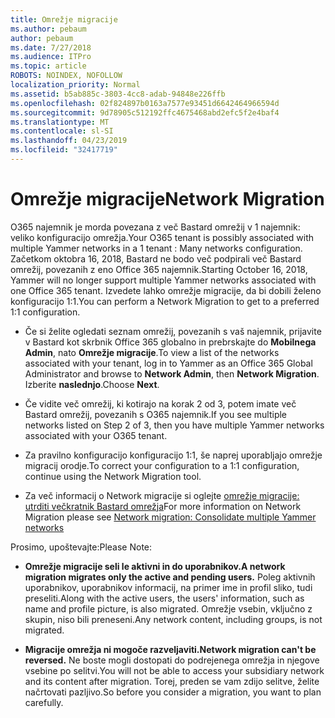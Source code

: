 ```yaml
---
title: Omrežje migracije
ms.author: pebaum
author: pebaum
ms.date: 7/27/2018
ms.audience: ITPro
ms.topic: article
ROBOTS: NOINDEX, NOFOLLOW
localization_priority: Normal
ms.assetid: b5ab885c-3803-4cc8-adab-94848e226ffb
ms.openlocfilehash: 02f824897b0163a7577e93451d6642464966594d
ms.sourcegitcommit: 9d78905c512192ffc4675468abd2efc5f2e4baf4
ms.translationtype: MT
ms.contentlocale: sl-SI
ms.lasthandoff: 04/23/2019
ms.locfileid: "32417719"
---
```

# <a name="network-migration"></a><span data-ttu-id="7934b-102">Omrežje migracije</span><span class="sxs-lookup"><span data-stu-id="7934b-102">Network Migration</span></span>

<span data-ttu-id="7934b-103">O365 najemnik je morda povezana z več Bastard omrežij v 1 najemnik: veliko konfiguracijo omrežja.</span><span class="sxs-lookup"><span data-stu-id="7934b-103">Your O365 tenant is possibly associated with multiple Yammer networks in a 1 tenant : Many networks configuration.</span></span> <span data-ttu-id="7934b-104">Začetkom oktobra 16, 2018, Bastard ne bodo več podpirali več Bastard omrežij, povezanih z eno Office 365 najemnik.</span><span class="sxs-lookup"><span data-stu-id="7934b-104">Starting October 16, 2018, Yammer will no longer support multiple Yammer networks associated with one Office 365 tenant.</span></span> <span data-ttu-id="7934b-105">Izvedete lahko omrežje migracije, da bi dobili želeno konfiguracijo 1:1.</span><span class="sxs-lookup"><span data-stu-id="7934b-105">You can perform a Network Migration to get to a preferred 1:1 configuration.</span></span>
  
- <span data-ttu-id="7934b-106">Če si želite ogledati seznam omrežij, povezanih s vaš najemnik, prijavite v Bastard kot skrbnik Office 365 globalno in prebrskajte do **Mobilnega Admin**, nato **Omrežje migracije**.</span><span class="sxs-lookup"><span data-stu-id="7934b-106">To view a list of the networks associated with your tenant, log in to Yammer as an Office 365 Global Administrator and browse to **Network Admin**, then **Network Migration**.</span></span> <span data-ttu-id="7934b-107">Izberite **naslednjo**.</span><span class="sxs-lookup"><span data-stu-id="7934b-107">Choose **Next**.</span></span>
    
- <span data-ttu-id="7934b-108">Če vidite več omrežij, ki kotirajo na korak 2 od 3, potem imate več Bastard omrežij, povezanih s O365 najemnik.</span><span class="sxs-lookup"><span data-stu-id="7934b-108">If you see multiple networks listed on Step 2 of 3, then you have multiple Yammer networks associated with your O365 tenant.</span></span>
    
- <span data-ttu-id="7934b-109">Za pravilno konfiguracijo konfiguracijo 1:1, še naprej uporabljajo omrežje migracij orodje.</span><span class="sxs-lookup"><span data-stu-id="7934b-109">To correct your configuration to a 1:1 configuration, continue using the Network Migration tool.</span></span>
    
- <span data-ttu-id="7934b-110">Za več informacij o Network migracije si oglejte [omrežje migracije: utrditi večkratnik Bastard omrežja](https://support.office.com/article/a22c1b20-9231-4ce2-a916-392b1056d002)</span><span class="sxs-lookup"><span data-stu-id="7934b-110">For more information on Network Migration please see [Network migration: Consolidate multiple Yammer networks](https://support.office.com/article/a22c1b20-9231-4ce2-a916-392b1056d002)</span></span>
    
<span data-ttu-id="7934b-111">Prosimo, upoštevajte:</span><span class="sxs-lookup"><span data-stu-id="7934b-111">Please Note:</span></span>
  
- <span data-ttu-id="7934b-112">**Omrežje migracije seli le aktivni in do uporabnikov.**</span><span class="sxs-lookup"><span data-stu-id="7934b-112">**A network migration migrates only the active and pending users.**</span></span> <span data-ttu-id="7934b-113">Poleg aktivnih uporabnikov, uporabnikov informacij, na primer ime in profil sliko, tudi preseliti.</span><span class="sxs-lookup"><span data-stu-id="7934b-113">Along with the active users, the users' information, such as name and profile picture, is also migrated.</span></span> <span data-ttu-id="7934b-114">Omrežje vsebin, vključno z skupin, niso bili preneseni.</span><span class="sxs-lookup"><span data-stu-id="7934b-114">Any network content, including groups, is not migrated.</span></span> 
    
- <span data-ttu-id="7934b-115">**Migracije omrežja ni mogoče razveljaviti.**</span><span class="sxs-lookup"><span data-stu-id="7934b-115">**Network migration can't be reversed.**</span></span> <span data-ttu-id="7934b-116">Ne boste mogli dostopati do podrejenega omrežja in njegove vsebine po selitvi.</span><span class="sxs-lookup"><span data-stu-id="7934b-116">You will not be able to access your subsidiary network and its content after migration.</span></span> <span data-ttu-id="7934b-117">Torej, preden se vam zdijo selitve, želite načrtovati pazljivo.</span><span class="sxs-lookup"><span data-stu-id="7934b-117">So before you consider a migration, you want to plan carefully.</span></span> 
    

